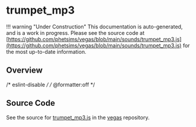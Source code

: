 # trumpet_mp3

!!! warning "Under Construction"
    This documentation is auto-generated, and is a work in progress. Please see the source code at
    [https://github.com/phetsims/vegas/blob/main/sounds/trumpet_mp3.js](https://github.com/phetsims/vegas/blob/main/sounds/trumpet_mp3.js) for the most up-to-date information.

## Overview

/* eslint-disable */
/* @formatter:off */



## Source Code

See the source for [trumpet_mp3.js](https://github.com/phetsims/vegas/blob/main/sounds/trumpet_mp3.js) in the [vegas](https://github.com/phetsims/vegas) repository.
